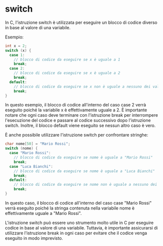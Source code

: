 # switch

In C, l'istruzione switch è utilizzata per eseguire un blocco di codice diverso in base al valore di una variabile.

Esempio:

```c
int x = 2;
switch (x) {
  case 1:
    // blocco di codice da eseguire se x è uguale a 1
    break;
  case 2:
    // blocco di codice da eseguire se x è uguale a 2
    break;
  default:
    // blocco di codice da eseguire se x non è uguale a nessuno dei valori specificati nei casi precedenti
    break;
}
```

In questo esempio, il blocco di codice all'interno del caso case 2 verrà eseguito poiché la variabile x è effettivamente uguale a 2. È importante notare che ogni caso deve terminare con l'istruzione break per interrompere l'esecuzione del codice e passare al codice successivo dopo l'istruzione switch. Inoltre, il blocco default viene eseguito se nessun altro caso è vero.

È anche possibile utilizzare l'istruzione switch per confrontare stringhe:

```c
char nome[50] = "Mario Rossi";
switch (nome) {
  case "Mario Rossi":
    // blocco di codice da eseguire se nome è uguale a "Mario Rossi"
    break;
  case "Luca Bianchi":
    // blocco di codice da eseguire se nome è uguale a "Luca Bianchi"
    break;
  default:
    // blocco di codice da eseguire se nome non è uguale a nessuno dei valori specificati nei casi precedenti
    break;
}
```

In questo caso, il blocco di codice all'interno del caso case "Mario Rossi" verrà eseguito poiché la stringa contenuta nella variabile nome è effettivamente uguale a "Mario Rossi".

L'istruzione switch può essere uno strumento molto utile in C per eseguire codice in base al valore di una variabile. Tuttavia, è importante assicurarsi di utilizzare l'istruzione break in ogni caso per evitare che il codice venga eseguito in modo imprevisto.
